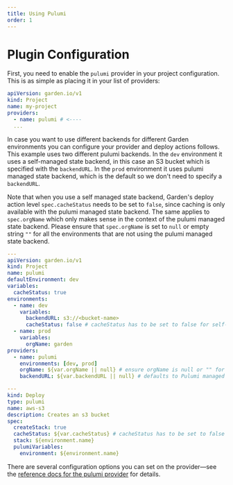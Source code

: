 ```yaml
---
title: Using Pulumi
order: 1
---
```


# Plugin Configuration

First, you need to enable the `pulumi` provider in your project configuration. This is as simple as placing it in your list of providers:
```yaml
apiVersion: garden.io/v1
kind: Project
name: my-project
providers:
  - name: pulumi # <----
  ...
```

In case you want to use different backends for different Garden environments you can configure your provider and deploy actions follows. This example uses two different pulumi backends. In the `dev` environment it uses a self-managed state backend, in this case an S3 bucket which is specified with the `backendURL`. In the `prod` environment it uses pulumi managed state backend, which is the default so we don't need to specify a `backendURL`.

Note that when you use a self managed state backend, Garden's deploy action level `spec.cacheStatus` needs to be set to `false`, since caching is only available with the pulumi managed state backend. The same applies to `spec.orgName` which only makes sense in the context of the pulumi managed state backend. Please ensure that `spec.orgName` is set to `null` or empty string `""` for all the environments that are not using the pulumi managed state backend.

```yaml
---
apiVersion: garden.io/v1
kind: Project
name: pulumi
defaultEnvironment: dev
variables:
  cacheStatus: true
environments:
  - name: dev
    variables:
      backendURL: s3://<bucket-name>
      cacheStatus: false # cacheStatus has to be set to false for self-managed state backends
  - name: prod
    variables:
      orgName: garden
providers:
  - name: pulumi
    environments: [dev, prod]
    orgName: ${var.orgName || null} # ensure orgName is null or "" for self-managed state backends
    backendURL: ${var.backendURL || null} # defaults to Pulumi managed state backend if null or ""

---
kind: Deploy
type: pulumi
name: aws-s3
description: Creates an s3 bucket
spec:
  createStack: true
  cacheStatus: ${var.cacheStatus} # cacheStatus has to be set to false for self-managed state backends
  stack: ${environment.name}
  pulumiVariables:
    environment: ${environment.name}
```

There are several configuration options you can set on the provider—see the [reference docs for the pulumi provider](../../reference/providers/pulumi.md) for details.
